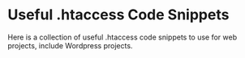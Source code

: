 # Useful .htaccess Code Snippets

Here is a collection of useful .htaccess code snippets to use for web projects, include Wordpress projects.
